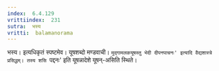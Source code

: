 ```yaml
---
index:  6.4.129
vrittiindex:  231
sutra:  भस्य
vritti:  balamanorama 
---
```


भस्य। इत्यधिकृतं स्पष्टमेव। यूषशब्दो मण्डवाची। `मुद्गामलकयूषस्तु भेदी दीपनपाचनः' इत्यादि वैद्यशास्त्रे प्रसिद्धम्। तस्य शसि `पद्दनः' इति यूषन्नादेशे यूषन्-असिति स्थिते।

